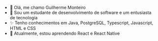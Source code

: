  
- 👋 Olá, me chamo Guilherme Monteiro
- 👀 Sou um estudante de desenvolvimento de software e um entusiasta de tecnologia
- ✨ Tenho conhecimentos em Java, PostgreSQL, Typescript, Javascript, HTML e CSS
- 🌱 Atualmente, estou aprendendo React e React Native
